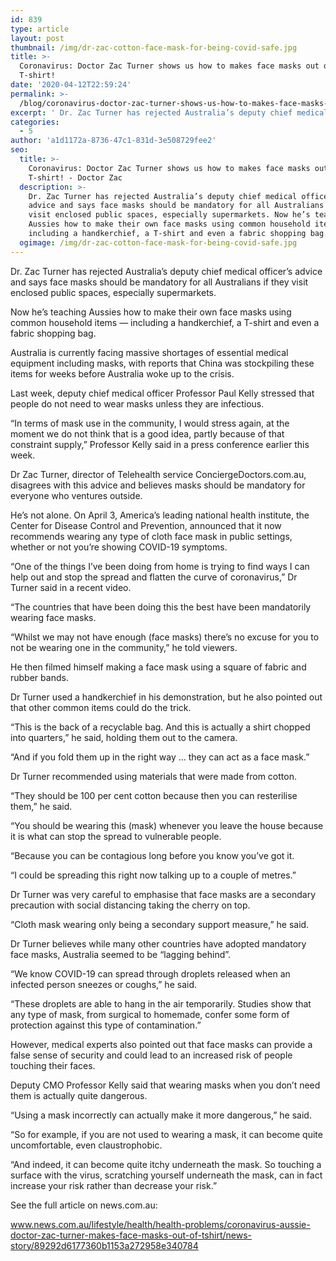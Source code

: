 ```yaml
---
id: 839
type: article
layout: post
thumbnail: /img/dr-zac-cotton-face-mask-for-being-covid-safe.jpg
title: >-
  Coronavirus: Doctor Zac Turner shows us how to makes face masks out of
  T-shirt!
date: '2020-04-12T22:59:24'
permalink: >-
  /blog/coronavirus-doctor-zac-turner-shows-us-how-to-makes-face-masks-out-of-t-shirt/
excerpt: ' Dr. Zac Turner has rejected Australia’s deputy chief medical officer’s advice and says face masks should be mandatory for all Australians if they visit enclosed public spaces, especially supermarkets….'
categories:
  - 5
author: 'a1d1172a-8736-47c1-831d-3e508729fee2'
seo:
  title: >-
    Coronavirus: Doctor Zac Turner shows us how to makes face masks out of
    T-shirt! - Doctor Zac
  description: >-
    Dr. Zac Turner has rejected Australia’s deputy chief medical officer’s
    advice and says face masks should be mandatory for all Australians if they
    visit enclosed public spaces, especially supermarkets. Now he’s teaching
    Aussies how to make their own face masks using common household items —
    including a handkerchief, a T-shirt and even a fabric shopping bag.
  ogimage: /img/dr-zac-cotton-face-mask-for-being-covid-safe.jpg
---
```


Dr. Zac Turner has rejected Australia’s deputy chief medical officer’s advice and says face masks should be mandatory for all Australians if they visit enclosed public spaces, especially supermarkets.

Now he’s teaching Aussies how to make their own face masks using common household items — including a handkerchief, a T-shirt and even a fabric shopping bag.

Australia is currently facing massive shortages of essential medical equipment including masks, with reports that China was stockpiling these items for weeks before Australia woke up to the crisis.

Last week, deputy chief medical officer Professor Paul Kelly stressed that people do not need to wear masks unless they are infectious.

“In terms of mask use in the community, I would stress again, at the moment we do not think that is a good idea, partly because of that constraint supply,” Professor Kelly said in a press conference earlier this week.

Dr Zac Turner, director of Telehealth service ConciergeDoctors.com.au, disagrees with this advice and believes masks should be mandatory for everyone who ventures outside.

He’s not alone. On April 3, America’s leading national health institute, the Center for Disease Control and Prevention, announced that it now recommends wearing any type of cloth face mask in public settings, whether or not you’re showing COVID-19 symptoms.

“One of the things I’ve been doing from home is trying to find ways I can help out and stop the spread and flatten the curve of coronavirus,” Dr Turner said in a recent video.

“The countries that have been doing this the best have been mandatorily wearing face masks.

“Whilst we may not have enough (face masks) there’s no excuse for you to not be wearing one in the community,” he told viewers.

He then filmed himself making a face mask using a square of fabric and rubber bands.

Dr Turner used a handkerchief in his demonstration, but he also pointed out that other common items could do the trick.

“This is the back of a recyclable bag. And this is actually a shirt chopped into quarters,” he said, holding them out to the camera.

“And if you fold them up in the right way … they can act as a face mask.”

Dr Turner recommended using materials that were made from cotton.

“They should be 100 per cent cotton because then you can resterilise them,” he said.

“You should be wearing this (mask) whenever you leave the house because it is what can stop the spread to vulnerable people.

“Because you can be contagious long before you know you’ve got it.

“I could be spreading this right now talking up to a couple of metres.”

Dr Turner was very careful to emphasise that face masks are a secondary precaution with social distancing taking the cherry on top.

“Cloth mask wearing only being a secondary support measure,” he said.

Dr Turner believes while many other countries have adopted mandatory face masks, Australia seemed to be “lagging behind”.

“We know COVID-19 can spread through droplets released when an infected person sneezes or coughs,” he said.

“These droplets are able to hang in the air temporarily. Studies show that any type of mask, from surgical to homemade, confer some form of protection against this type of contamination.”

However, medical experts also pointed out that face masks can provide a false sense of security and could lead to an increased risk of people touching their faces.

Deputy CMO Professor Kelly said that wearing masks when you don’t need them is actually quite dangerous.

“Using a mask incorrectly can actually make it more dangerous,” he said.

“So for example, if you are not used to wearing a mask, it can become quite uncomfortable, even claustrophobic.

“And indeed, it can become quite itchy underneath the mask. So touching a surface with the virus, scratching yourself underneath the mask, can in fact increase your risk rather than decrease your risk.”

See the full article on news.com.au:

www.news.com.au/lifestyle/health/health-problems/coronavirus-aussie-doctor-zac-turner-makes-face-masks-out-of-tshirt/news-story/89292d6177360b1153a272958e340784
